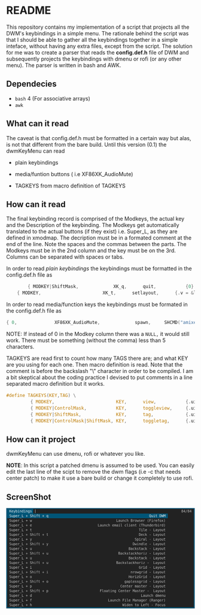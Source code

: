 # README
 
This repository contains my implementation of a script that projects all the DWM's keybindings in a simple menu. The rationale behind the script was that I should be able to gather all the keybindings together in a simple inteface, without having any extra files, except from the script. The solution for me was to create a parser that reads the **config.def.h** file of DWM and subsequently projects the keybindings with dmenu or rofi (or any other menu).  The parser is written in bash and AWK.

## Dependecies

+ `bash` 4 (For associative arrays)
+ `awk`
## What can it read

The caveat is that config.def.h must be formatted in a certain way but alas, is not that different from the bare build. Until this version (0.1) the dwmKeyMenu can read  

+ plain keybindings 

+ media/funtion buttons ( i.e XF86XK\_AudioMute)

+ TAGKEYS from macro definition of TAGKEYS

## How can it read

The final keybinding record is comprised of the Modkeys, the actual key and the Description of the keybinding. The Modkeys get automatically translated to the actual buttons (if they exist) i.e. Super\_L, as they are defined in xmodmap. The decription must be in a formated comment at the end of the line. Note the spaces and the commas between the parts. The Modkeys must be in the 2nd column and the key must be on the 3rd. Columns can be separated with spaces or tabs.

In order to read *plain keybindings* the keybindings must be formatted in the config.def.h file as 

```C
        { MODKEY|ShiftMask,             XK_q,      quit,           {0} },                       /* Quit DWM  */
	{ MODKEY,                       XK_t,      setlayout,      {.v = &layouts[0]} },        /* Tile - Layout */
```

In order to read media/function keys the keybindings must be formated in the config.def.h file as

```C
{ 0,              XF86XK_AudioMute,             spawn,     SHCMD("amixer -D pulse sset Master  toggle") },  /* Toggle Mute - Volume*/
```

NOTE: If instead of 0 in the Modkey column there was a `NULL,` it would still work. There must be something (without the comma) less than 5 characters.

TAGKEYS are read first to count how many TAGS there are; and what KEY are you using for each one. Then macro definition is read. Note that the comment is before the backslash "\\" character in order to be compiled. I am a bit skeptical about the coding practice I devised to put comments in a line separated macro definition but it works.

```C
#define TAGKEYS(KEY,TAG) \
         { MODKEY,                       KEY,      view,           {.ui = 1 << TAG} }, /* View specific Tag */ \
         { MODKEY|ControlMask,           KEY,      toggleview,     {.ui = 1 << TAG} }, /* Toggle Tag view */ \
         { MODKEY|ShiftMask,             KEY,      tag,            {.ui = 1 << TAG} }, /* Move focus to Tag */ \
         { MODKEY|ControlMask|ShiftMask, KEY,      toggletag,      {.ui = 1 << TAG} }, /* Toggle tag on focus */
```
## How can it project

dwmKeyMenu can use dmenu, rofi or whatever you like.

**NOTE**: In this script a patched dmenu is assumed to be used. You can easily edit the last line of the scipt to remove the dwm flags (i.e -c that needs center patch) to make it use a bare build or change it completely to use rofi.

## ScreenShot 

![Example](Images/main.png)
